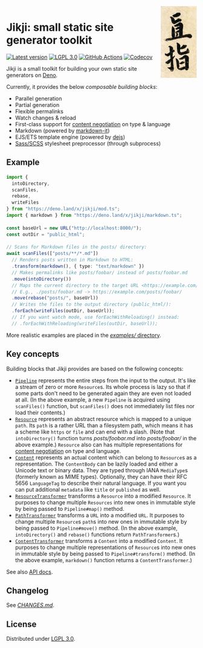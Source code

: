 <!-- deno-fmt-ignore-file -->
<img src="jikji.png" width="95" height="190" align="right" alt="">

Jikji: small static site generator toolkit
==========================================

[![Latest version][Tag badge]][Deno module]
[![LGPL 3.0][License badge]](./LICENSE)
[![GitHub Actions][GitHub Actions status badge]][GitHub Actions]
[![Codecov][Codecov badge]][Codecov]

Jikji is a small toolkit for building your own static site generators on [Deno].

Currently, it provides the below *composable building blocks*:

 -  Parallel generation
 -  Partial generation
 -  Flexible permalinks
 -  Watch changes & reload
 -  First-class support for [content negotiation] on type & language
 -  Markdown (powered by [markdown-it])
 -  EJS/ETS template engine (powered by [dejs])
 -  [Sass/SCSS] stylesheet preprocessor (through subprocess)

[Tag badge]: https://img.shields.io/github/v/tag/dahlia/jikji
[Deno module]: https://deno.land/x/jikji
[License badge]: https://img.shields.io/github/license/dahlia/jikji
[GitHub Actions]: https://github.com/dahlia/jikji/actions/workflows/test.yaml
[GitHub Actions status badge]: https://github.com/dahlia/jikji/actions/workflows/test.yaml/badge.svg
[Codecov badge]: https://codecov.io/gh/dahlia/jikji/branch/main/graph/badge.svg?token=UBDX4Inrz6
[Codecov]: https://codecov.io/gh/dahlia/jikji
[Deno]: https://deno.land/
[content negotiation]: https://developer.mozilla.org/en-US/docs/Web/HTTP/Content_negotiation
[markdown-it]: https://github.com/markdown-it/markdown-it
[dejs]: https://github.com/syumai/dejs
[Sass/SCSS]: https://sass-lang.com/


Example
-------

~~~~ typescript
import {
  intoDirectory,
  scanFiles,
  rebase,
  writeFiles
} from "https://deno.land/x/jikji/mod.ts";
import { markdown } from "https://deno.land/x/jikji/markdown.ts";

const baseUrl = new URL("http://localhost:8000/");
const outDir = "public_html";

// Scans for Markdown files in the posts/ directory:
await scanFiles(["posts/**/*.md"])
  // Renders posts written in Markdown to HTML:
  .transform(markdown(), { type: "text/markdown" })
  // Makes permalinks like posts/foobar/ instead of posts/foobar.md
  .move(intoDirectory())
  // Maps the current directory to the target URL <https://example.com/>:
  // E.g., ./posts/foobar.md -> https://example.com/posts/foobar/
  .move(rebase("posts/", baseUrl))
  // Writes the files to the output directory (public_html/):
  .forEach(writeFiles(outDir, baseUrl));
  // If you want watch mode, use forEachWithReloading() instead:
  // .forEachWithReloading(writeFiles(outDir, baseUrl));
~~~~

More realistic examples are placed in the [*examples/* directory](examples/).


Key concepts
------------

Building blocks that Jikji provides are based on the following concepts:

 -  [`Pipeline`] represents the entire steps from the input to the output.
    It's like a stream of zero or more `Resource`s.  Its whole process is
    lazy so that if some parts don't need to be generated again they are even
    not loaded at all.
    (In the above example, a new `Pipeline` is acquired using `scanFiles()`
    function, but `scanFiles()` does not immediately list files nor load
    their contents.)
 -  [`Resource`] represents an abstract resource which is mapped to a unique
    `path`.  Its `path` is a rather URL than a filesystem path, which means
    it has a scheme like `https` or `file` and can end with a slash.
    (Note that `intoDirectory()` function turns *posts/foobar.md* into
    *posts/foobar/* in the above example.) `Resource` also can has multiple
    representations for [content negotiation] on type and language.
 -  [`Content`] represents an actual content which can belong to `Resource`s
    as a representation.  The `ContentBody` can be lazily loaded and either
    a Unicode text or binary data.  They are typed through IANA `MediaType`s
    (formerly known as MIME types).  Optionally, they can have their
    RFC 5656 `LanguageTag` to describe their natural language.  If you want
    you can put additional `metadata` like `title` or `published` as well.
 -  [`ResourceTransformer`] transforms a `Resource` into a modified `Resource`.
    It purposes to change multiple `Resources` into new ones in immutable style
    by being passed to `Pipeline#map()` method.
 -  [`PathTransformer`] transforms a `URL` into a modified `URL`.  It purposes
    to change multiple `Resource`s `path`s into new ones in immutable style by
    being passed to `Pipeline#move()` method.
    (In the above example, `intoDirectory()` and `rebase()` functions return
    `PathTransformer`s.)
 -  [`ContentTransformer`] transforms a `Content` into a modified `Content`.
    It purposes to change multiple representations of `Resource`s into new ones
    in immutable style by being passed to `Pipeline#transform()` method.
    (In the above example, `markdown()` function returns a
    `ContentTransformer`.)

See also [API docs].


[`Pipeline`]: https://doc.deno.land/https/deno.land%2Fx%2Fjikji%2Fmod.ts#Pipeline
[`Resource`]: https://doc.deno.land/https/deno.land%2Fx%2Fjikji%2Fmod.ts#Resource
[`Content`]: https://doc.deno.land/https/deno.land%2Fx%2Fjikji%2Fmod.ts#Content
[`ResourceTransformer`]: https://doc.deno.land/https/deno.land%2Fx%2Fjikji%2Fpipeline.ts#ResourceTransformer
[`PathTransformer`]: https://doc.deno.land/https/deno.land%2Fx%2Fjikji%2Fpipeline.ts#PathTransformer
[`ContentTransformer`]: https://doc.deno.land/https/deno.land%2Fx%2Fjikji%2Fpipeline.ts#ContentTransformer
[API docs]: https://doc.deno.land/https/deno.land%2Fx%2Fjikji%2Fmod.ts


Changelog
---------

See [*CHANGES.md*](CHANGES.md).


License
-------

Distributed under [LGPL 3.0].

[LGPL 3.0]: https://www.gnu.org/licenses/lgpl-3.0.html
